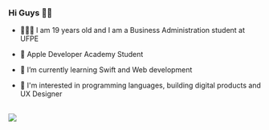 ### Hi Guys 👋🏾

- 👩🏾‍🎓 I am 19 years old and I am a Business Administration student at UFPE

- 🍎 Apple Developer Academy Student
- 🌱 I’m currently learning Swift and Web development
- 🤔 I'm interested in programming languages, building digital products and UX Designer

<!-- 
<div align="center">
  <a href="https://github.com/daniellysantoslds">
  <img height="180em" src="https://github-readme-stats.vercel.app/api?username=daniellysantoslds&show_icons=false&theme=dark&include_all_commits=true&count_private=true"/>
</div>
-->


<br/> 

<div
<a href="https://www.linkedin.com/in/danielly-lopes-/" target="_blank"><img src="https://img.shields.io/badge/-LinkedIn-%230077B5?style=for-the-badge&logo=linkedin&logoColor=white" target="_blank"></a> 

  </div>
